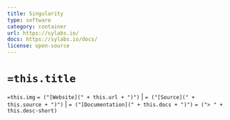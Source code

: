 ```yaml
---
title: Singularity
type: software
category: container
url: https://sylabs.io/
docs: https://sylabs.io/docs/
license: open-source
---
```

# `=this.title`

`=this.img` `= ("[Website](" + this.url + ")")` |  `= ("[Source](" + this.source + ")")` | `= ("[Documentation](" + this.docs + ")")`
`= ("> " + this.desc-short)`
